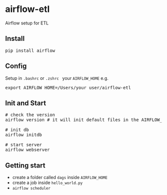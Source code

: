 # airflow-etl
Airflow setup for ETL

## Install
<pre>pip install airflow
</pre>

## Config
Setup in `.bashrc` or `.zshrc ` your `AIRFLOW_HOME` e.g.
<pre>export AIRFLOW_HOME=/Users/your_user/airflow-etl
</pre>

## Init and Start
<pre># check the version
airflow version # it will init default files in the AIRFLOW_HOME

# init db
airflow initdb

# start server
airflow webserver 
</pre>

## Getting start
* create a folder called `dags` inside `AIRFLOW_HOME`
* create a job inside `hello_world.py`
* `airflow scheduler`